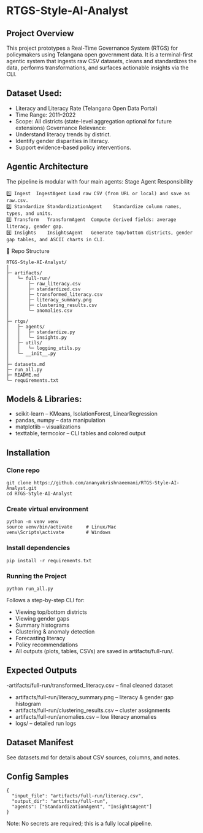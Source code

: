 # RTGS-Style-AI-Analyst

## Project Overview
This project prototypes a Real-Time Governance System (RTGS) for policymakers using Telangana open government data. It is a terminal-first agentic system that ingests raw CSV datasets, cleans and standardizes the data, performs transformations, and surfaces actionable insights via the CLI.

## Dataset Used:

- Literacy and Literacy Rate (Telangana Open Data Portal)
- Time Range: 2011–2022
- Scope: All districts (state-level aggregation optional for future extensions)
Governance Relevance:
- Understand literacy trends by district.
- Identify gender disparities in literacy.
- Support evidence-based policy interventions.

## Agentic Architecture
The pipeline is modular with four main agents:
Stage	Agent	Responsibility
```
1️⃣ Ingest	IngestAgent	Load raw CSV (from URL or local) and save as raw.csv.
2️⃣ Standardize	StandardizationAgent	Standardize column names, types, and units.
3️⃣ Transform	TransformAgent	Compute derived fields: average literacy, gender gap.
4️⃣ Insights	InsightsAgent	Generate top/bottom districts, gender gap tables, and ASCII charts in CLI.
```
📁 Repo Structure
```
RTGS-Style-AI-Analyst/
│
├─ artifacts/
│   └─ full-run/
│       ├─ raw_literacy.csv
│       ├─ standardized.csv
│       ├─ transformed_literacy.csv
│       ├─ literacy_summary.png
│       ├─ clustering_results.csv
│       └─ anomalies.csv
│
├─ rtgs/
│   ├─ agents/
│   │   ├─ standardize.py
│   │   └─ insights.py
│   ├─ utils/
│   │   └─ logging_utils.py
│   └─ __init__.py
│
├─ datasets.md
├─ run_all.py
├─ README.md
└─ requirements.txt
```

## Models & Libraries:
- scikit-learn – KMeans, IsolationForest, LinearRegression
- pandas, numpy – data manipulation
- matplotlib – visualizations
- texttable, termcolor – CLI tables and colored output

## Installation
### Clone repo
```
git clone https://github.com/ananyakrishnaeemani/RTGS-Style-AI-Analyst.git
cd RTGS-Style-AI-Analyst
```
### Create virtual environment
```
python -m venv venv
source venv/bin/activate     # Linux/Mac
venv\Scripts\activate        # Windows
```
### Install dependencies
```
pip install -r requirements.txt
```
### Running the Project
```
python run_all.py
```

Follows a step-by-step CLI for:
- Viewing top/bottom districts
- Viewing gender gaps
- Summary histograms
- Clustering & anomaly detection
- Forecasting literacy
- Policy recommendations
- All outputs (plots, tables, CSVs) are saved in artifacts/full-run/.

## Expected Outputs

-artifacts/full-run/transformed_literacy.csv – final cleaned dataset
- artifacts/full-run/literacy_summary.png – literacy & gender gap histogram
- artifacts/full-run/clustering_results.csv – cluster assignments
- artifacts/full-run/anomalies.csv – low literacy anomalies
- logs/ – detailed run logs

## Dataset Manifest
See datasets.md for details about CSV sources, columns, and notes.

## Config Samples
```
{
  "input_file": "artifacts/full-run/literacy.csv",
  "output_dir": "artifacts/full-run",
  "agents": ["StandardizationAgent", "InsightsAgent"]
}
```

Note: No secrets are required; this is a fully local pipeline.
